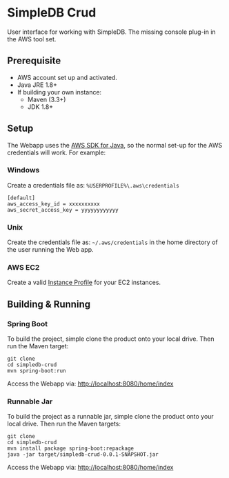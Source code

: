 # SimpleDB Crud

User interface for working with SimpleDB. The missing console plug-in in the AWS tool set.

## Prerequisite
* AWS account set up and activated.
* Java JRE 1.8+
* If building your own instance:
    * Maven (3.3+)
    * JDK 1.8+

## Setup

The Webapp uses the [AWS SDK for Java](https://aws.amazon.com/sdk-for-java/), so the normal set-up for the
AWS credentials will work. For example:

### Windows
Create a credentials file as: `%USERPROFILE%\.aws\credentials`

    [default]
    aws_access_key_id = xxxxxxxxxx
    aws_secret_access_key = yyyyyyyyyyyy


### Unix
Create the credentials file as: `~/.aws/credentials` in the home directory of the user running the Web app.

### AWS EC2
Create a valid [Instance Profile](http://docs.aws.amazon.com/IAM/latest/UserGuide/id_roles_use_switch-role-ec2_instance-profiles.html) for your EC2 instances.

## Building & Running

### Spring Boot
To build the project, simple clone the product onto your local drive. Then run the Maven target:

    git clone 
    cd simpledb-crud
    mvn spring-boot:run
    
Access the Webapp via: [http://localhost:8080/home/index](http://localhost:8080/home/index)

### Runnable Jar
To build the project as a runnable jar, simple clone the product onto your local drive. Then run the Maven targets:

    git clone 
    cd simpledb-crud
    mvn install package spring-boot:repackage
    java -jar target/simpledb-crud-0.0.1-SNAPSHOT.jar
    
Access the Webapp via: [http://localhost:8080/home/index](http://localhost:8080/home/index)

